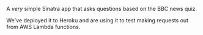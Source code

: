 A _very_ simple Sinatra app that asks questions based on the BBC news quiz.

We've deployed it to Heroku and are using it to test making requests out from AWS Lambda functions.
